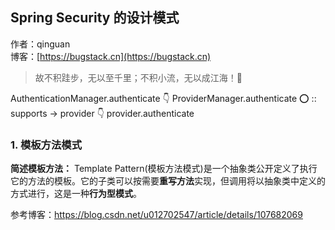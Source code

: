 ## Spring Security 的设计模式

作者：qinguan
<br/>博客：[https://bugstack.cn](https://bugstack.cn)

> 故不积跬步，无以至千里；不积小流，无以成江海！🌻


AuthenticationManager.authenticate
👇
ProviderManager.authenticate
⭕ :: supports -> provider 
👇
provider.authenticate

### 1. 模板方法模式

**简述模板方法：**
Template Pattern(模板方法模式)是一个抽象类公开定义了执行它的方法的模板。它的子类可以按需要**重写方法**实现，但调用将以抽象类中定义的方式进行，这是一种**行为型模式**。













参考博客：https://blog.csdn.net/u012702547/article/details/107682069

















